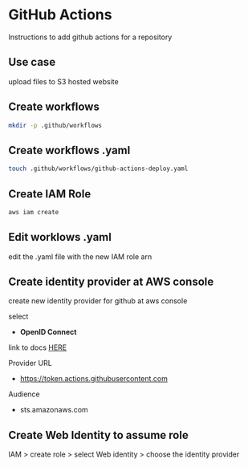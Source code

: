 # GitHub Actions

Instructions to add github actions for a repository

## Use case

upload files to S3 hosted website

## Create workflows

```bash
mkdir -p .github/workflows
```

## Create workflows .yaml

```bash
touch .github/workflows/github-actions-deploy.yaml
```

## Create IAM Role

```bash
aws iam create
```

## Edit worklows .yaml

edit the .yaml file with the new IAM role arn

## Create identity provider at AWS console

create new identity provider for github at aws console

select

- **OpenID Connect**

link to docs [HERE](https://docs.github.com/en/enterprise-server@3.7/actions/deployment/security-hardening-your-deployments/configuring-openid-connect-in-amazon-web-services)

Provider URL

- https://token.actions.githubusercontent.com

Audience

- sts.amazonaws.com

## Create Web Identity to assume role

IAM > create role > select Web identity > choose the identity provider
